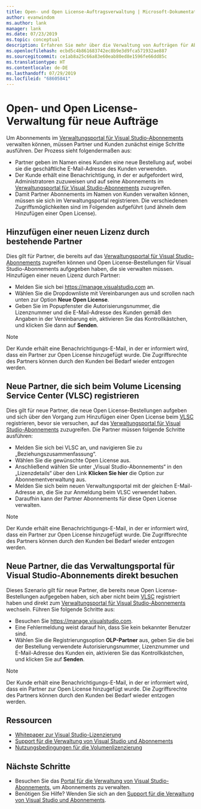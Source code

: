 ```yaml
---
title: Open- und Open License-Auftragsverwaltung | Microsoft-Dokumentation
author: evanwindom
ms.author: lank
manager: lank
ms.date: 07/23/2019
ms.topic: conceptual
description: Erfahren Sie mehr über die Verwaltung von Aufträgen für Abonnements mithilfe von Open- und Open License-Programmen.
ms.openlocfilehash: ecbd5c4b861683742ec8b9e3d9fca571932ae887
ms.sourcegitcommit: ce1ab8a25c66a83e60eab80ed8e1596fe66dd85c
ms.translationtype: HT
ms.contentlocale: de-DE
ms.lasthandoff: 07/29/2019
ms.locfileid: "68605841"
---
```

# <a name="open-and-open-license-management-for-new-orders"></a>Open- und Open License-Verwaltung für neue Aufträge
Um Abonnements im [Verwaltungsportal für Visual Studio-Abonnements](https://manage.visualstudio.com) verwalten können, müssen Partner und Kunden zunächst einige Schritte ausführen. Der Prozess sieht folgendermaßen aus:
- Partner geben im Namen eines Kunden eine neue Bestellung auf, wobei sie die geschäftliche E-Mail-Adresse des Kunden verwenden.
- Der Kunde erhält eine Benachrichtigung, in der er aufgefordert wird, Administratoren zuzuweisen und auf seine Abonnements im [Verwaltungsportal für Visual Studio-Abonnements](https://manage.visualstudio.com) zuzugreifen.
- Damit Partner Abonnements im Namen von Kunden verwalten können, müssen sie sich im Verwaltungsportal registrieren. Die verschiedenen Zugriffsmöglichkeiten sind im Folgenden aufgeführt (und ähneln dem Hinzufügen einer Open License).

## <a name="existing-partners-adding-a-new-license"></a>Hinzufügen einer neuen Lizenz durch bestehende Partner
Dies gilt für Partner, die bereits auf das [Verwaltungsportal für Visual Studio-Abonnements](https://manage.visualstudio.com) zugreifen können und Open License-Bestellungen für Visual Studio-Abonnements aufgegeben haben, die sie verwalten müssen.  Hinzufügen einer neuen Lizenz durch Partner:
- Melden Sie sich bei https://manage.visualstudio.com an.
- Wählen Sie die Dropdownliste mit Vereinbarungen aus und scrollen nach unten zur Option **Neue Open License**.
- Geben Sie im Popupfenster die Autorisierungsnummer, die Lizenznummer und die E-Mail-Adresse des Kunden gemäß den Angaben in der Vereinbarung ein, aktivieren Sie das Kontrollkästchen, und klicken Sie dann auf **Senden**.

> [!NOTE]
> Der Kunde erhält eine Benachrichtigungs-E-Mail, in der er informiert wird, dass ein Partner zur Open License hinzugefügt wurde. Die Zugriffsrechte des Partners können durch den Kunden bei Bedarf wieder entzogen werden.

## <a name="new-partners-who-register-on-the-volume-licensing-service-center-vlsc"></a>Neue Partner, die sich beim Volume Licensing Service Center (VLSC) registrieren
Dies gilt für neue Partner, die neue Open License-Bestellungen aufgeben und sich über den Vorgang zum Hinzufügen einer Open License beim [VLSC](https://www.microsoft.com/Licensing/servicecenter/default.aspx) registrieren, bevor sie versuchen, auf das [Verwaltungsportal für Visual Studio-Abonnements](https://manage.visualstudio.com) zuzugreifen. Die Partner müssen folgende Schritte ausführen:
- Melden Sie sich bei VLSC an, und navigieren Sie zu „Beziehungszusammenfassung“.
- Wählen Sie die gewünschte Open License aus.
- Anschließend wählen Sie unter „Visual Studio-Abonnements“ in den „Lizenzdetails“ über den Link **Klicken Sie hier** die Option zur Abonnementverwaltung aus.
- Melden Sie sich beim neuen Verwaltungsportal mit der gleichen E-Mail-Adresse an, die Sie zur Anmeldung beim VLSC verwendet haben.
- Daraufhin kann der Partner Abonnements für diese Open License verwalten.

> [!NOTE]
> Der Kunde erhält eine Benachrichtigungs-E-Mail, in der er informiert wird, dass ein Partner zur Open License hinzugefügt wurde. Die Zugriffsrechte des Partners können durch den Kunden bei Bedarf wieder entzogen werden.

## <a name="new-partners-visiting-the-visual-studio-subscriptions-administration-portal-directly"></a>Neue Partner, die das Verwaltungsportal für Visual Studio-Abonnements direkt besuchen
Dieses Szenario gilt für neue Partner, die bereits neue Open License-Bestellungen aufgegeben haben, sich aber nicht beim [VLSC](https://www.microsoft.com/Licensing/servicecenter/default.aspx) registriert haben und direkt zum [Verwaltungsportal für Visual Studio-Abonnements](https://manage.visualstudio.com) wechseln.  Führen Sie folgende Schritte aus:
- Besuchen Sie https://manage.visualstudio.com.
- Eine Fehlermeldung weist darauf hin, dass Sie kein bekannter Benutzer sind.
- Wählen Sie die Registrierungsoption **OLP-Partner** aus, geben Sie die bei der Bestellung verwendete Autorisierungsnummer, Lizenznummer und E-Mail-Adresse des Kunden ein, aktivieren Sie das Kontrollkästchen, und klicken Sie auf **Senden**.

> [!NOTE]
> Der Kunde erhält eine Benachrichtigungs-E-Mail, in der er informiert wird, dass ein Partner zur Open License hinzugefügt wurde. Die Zugriffsrechte des Partners können durch den Kunden bei Bedarf wieder entzogen werden.

## <a name="resources"></a>Ressourcen
- [Whitepaper zur Visual Studio-Lizenzierung](https://aka.ms/vslicensing)
- [Support für die Verwaltung von Visual Studio und Abonnements](https://visualstudio.microsoft.com/support/support-overview-vs)
- [Nutzungsbedingungen für die Volumenlizenzierung](https://www.microsoft.com/licensing/product-licensing/products.aspx)

## <a name="next-steps"></a>Nächste Schritte
- Besuchen Sie das [Portal für die Verwaltung von Visual Studio-Abonnements](https://manage.visualstudio.com), um Abonnements zu verwalten.
- Benötigen Sie Hilfe? Wenden Sie sich an den [Support für die Verwaltung von Visual Studio und Abonnements](https://visualstudio.microsoft.com/support/support-overview-vs).